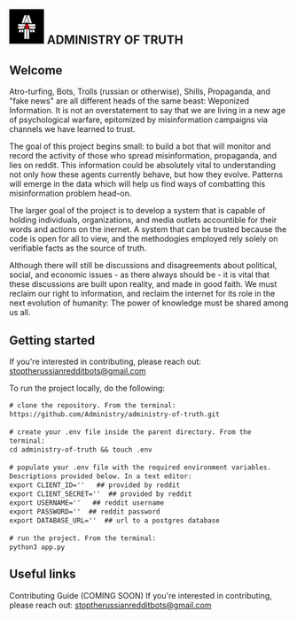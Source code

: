 ![Administry Of Truth Logo](/assets/administry-of-truth-logo-export-small.png) ADMINISTRY OF TRUTH
--------------------------------------------------------------------------------------------

Welcome
-----------------
Atro-turfing, Bots, Trolls (russian or otherwise), Shills, Propaganda, and "fake news" are all different heads of the same beast: Weponized Information. It is not an overstatement to say that we are living in a new age of psychological warfare, epitomized by misinformation campaigns via channels we have learned to trust.

The goal of this project begins small: to build a bot that will monitor and record the activity of those who spread misinformation, propaganda, and lies on reddit. This information could be absolutely vital to understanding not only how these agents currently behave, but how they evolve. Patterns will emerge in the data which will help us find ways of combatting this misinformation problem head-on.

The larger goal of the project is to develop a system that is capable of holding individuals, organizations, and media outlets accountible for their words and actions on the inernet. A system that can be trusted because the code is open for all to view, and the methodogies employed rely solely on verifiable facts as the source of truth.

Although there will still be discussions and disagreements about political, social, and economic issues - as there always should be - it is vital that these discussions are built upon reality, and made in good faith. We must reclaim our right to information, and reclaim the internet for its role in the next evolution of humanity: The power of knowledge must be shared among us all.

Getting started
-----------------
If you're interested in contributing, please reach out: stoptherussianredditbots@gmail.com

To run the project locally, do the following:
```
# clone the repository. From the terminal:
https://github.com/Administry/administry-of-truth.git

# create your .env file inside the parent directory. From the terminal:
cd administry-of-truth && touch .env

# populate your .env file with the required environment variables. Descriptions provided below. In a text editor:
export CLIENT_ID=''   ## provided by reddit
export CLIENT_SECRET=''  ## provided by reddit
export USERNAME=''   ## reddit username
export PASSWORD=''  ## reddit password
export DATABASE_URL=''  ## url to a postgres database

# run the project. From the terminal:
python3 app.py
```

Useful links
-----------------
Contributing Guide (COMING SOON)
If you're interested in contributing, please reach out: stoptherussianredditbots@gmail.com